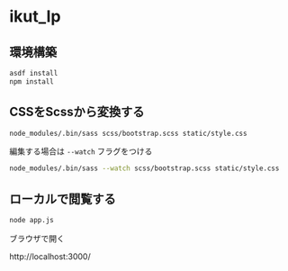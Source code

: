 # ikut_lp

## 環境構築

```sh
asdf install
npm install
```

## CSSをScssから変換する

```sh
node_modules/.bin/sass scss/bootstrap.scss static/style.css
```

編集する場合は `--watch` フラグをつける

```sh
node_modules/.bin/sass --watch scss/bootstrap.scss static/style.css
```

## ローカルで閲覧する

```sh
node app.js
```

ブラウザで開く

http://localhost:3000/

